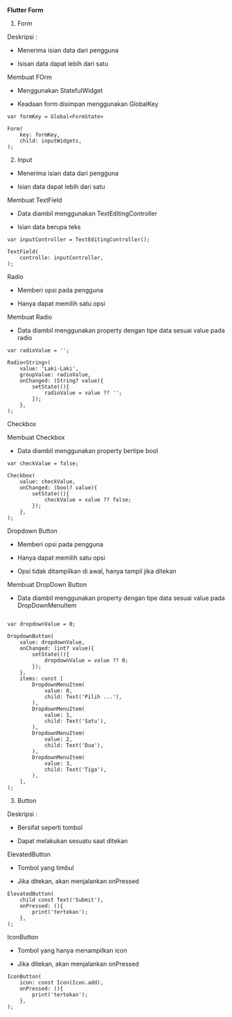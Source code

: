 **Flutter Form**

1. Form

Deskripsi : 

* Menerima isian data dari pengguna

* Isisan data dapat lebih dari satu

Membuat FOrm

* Menggunakan StatefulWidget

* Keadaan form disimpan menggunakan GlobalKey<FormState>

```
var formKey = Global<FormState>

Form(
    key: formKey,
    child: inputWidgets,
);
```

2. Input

* Menerima isian data dari pengguna 

* Isian data dapat lebih dari satu

Membuat TextField

* Data diambil menggunakan TextEditingController

* Isian data berupa teks

```
var inputController = TextEditingController();

TextField(
    controlle: inputController,
);
```

Radio

* Memberi opsi pada pengguna

* Hanya dapat memilih satu opsi

Membuat Radio

* Data diambil menggunakan property dengan tipe data sesuai value pada radio

```
var radioValue = '';

Radio<String>(
    value: 'Laki-Laki',
    groupValue: radioValue,
    onChanged: (String? value){
        setState((){
            radioValue = value ?? '';
        });
    },
);

```

Checkbox

Membuat Checkbox

* Data diambil menggunakan property bertipe bool


```
var checkValue = false;

Checkbox(
    value: checkValue,
    onChanged: (bool? value){
        setState((){
            checkValue = value ?? false;
        });
    },
);
```

Dropdown Button

* Memberi opsi pada pengguna

* Hanya dapat memilih satu opsi

* Opsi tidak ditampilkan di awal, hanya tampil jika ditekan

Membuat DropDown Button

* Data diambil menggunakan property dengan tipe data sesuai value pada DropDownMenuItem


```

var dropdownValue = 0;

DropdownButton(
    value: dropdownValue,
    onChanged: (int? value){
        setState((){
            dropdownValue = value ?? 0;
        });
    },
    items: const [
        DropdownMenuItem(
            value: 0,
            child: Text('Pilih ...'),
        ),
        DropdownMenuItem(
            value: 1,
            child: Text('Satu'),
        ),
        DropdownMenuItem(
            value: 2,
            child: Text('Dua'),
        ),
        DropdownMenuItem(
            value: 3,
            child: Text('Tiga'),
        ),
    ],
);
```

3. Button

Deskripsi :

* Bersifat seperti tombol

* Dapat melakukan sesuatu saat ditekan

ElevatedButton

* Tombol yang timbul

* Jika ditekan, akan menjalankan onPressed

```
ElevatedButton(
    child const Text('Submit'),
    onPressed: (){
        print('tertekan');
    },
);
```

IconButton

* Tombol yang hanya menampilkan icon

* Jika ditekan, akan menjalankan onPressed

```
IconButton(
    icon: const Icon(Icon.add),
    onPressed: (){
        print('tertekan');
    },
);
```

